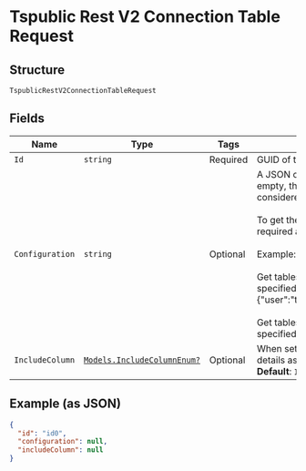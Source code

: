 
# Tspublic Rest V2 Connection Table Request

## Structure

`TspublicRestV2ConnectionTableRequest`

## Fields

| Name | Type | Tags | Description |
|  --- | --- | --- | --- |
| `Id` | `string` | Required | GUID of the connection |
| `Configuration` | `string` | Optional | A JSON object of the connection metadata. If this field is left empty, then the configuration saved in the connection is considered.<br><br>To get the tables based on a different configuration, include required attributes in the connection configuration JSON.<br><br>Example:<br><br>Get tables from Snowflake with a different user account than specified in the connection: {"user":"test_user","password":"test_pwd","role":"test_role"}<br><br>Get tables from Redshift for different database than specified in the connection: {"database":"test_db"} |
| `IncludeColumn` | [`Models.IncludeColumnEnum?`](../../doc/models/include-column-enum.md) | Optional | When set to true, the response will include column level details as well.<br>**Default**: `IncludeColumnEnum.true` |

## Example (as JSON)

```json
{
  "id": "id0",
  "configuration": null,
  "includeColumn": null
}
```

